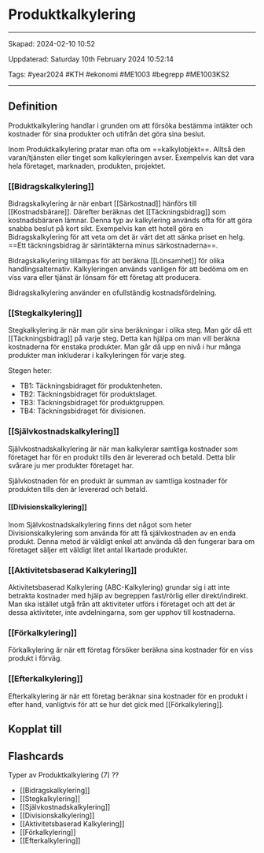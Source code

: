 # Produktkalkylering

---

Skapad: 2024-02-10 10:52

Uppdaterad: Saturday 10th February 2024 10:52:14

Tags: #year2024 #KTH #ekonomi #ME1003 #begrepp #ME1003KS2

---

## Definition

Produktkalkylering handlar i grunden om att försöka bestämma intäkter och kostnader för sina produkter och utifrån det göra sina beslut.

Inom Produktkalkylering pratar man ofta om ==kalkylobjekt==. Alltså den varan/tjänsten eller tinget som kalkyleringen avser. Exempelvis kan det vara hela företaget, marknaden, produkten, projektet.

### [[Bidragskalkylering]]

Bidragskalkylering är när enbart [[Särkostnad]] hänförs till [[Kostnadsbärare]]. Därefter beräknas det [[Täckningsbidrag]] som kostnadsbäraren lämnar. Denna typ av kalkylering används ofta för att göra snabba beslut på kort sikt. Exempelvis kan ett hotell göra en Bidragskalkylering för att veta om det är värt det att sänka priset en helg. ==Ett täckningsbidrag är särintäkterna minus särkostnaderna==.

Bidragskalkylering tillämpas för att beräkna [[Lönsamhet]] för olika handlingsalternativ. Kalkyleringen används vanligen för att bedöma om en viss vara eller tjänst är lönsam för ett företag att producera.

Bidragskalkylering använder en ofullständig kostnadsfördelning.

### [[Stegkalkylering]]

Stegkalkylering är när man gör sina beräkningar i olika steg. Man gör då ett [[Täckningsbidrag]] på varje steg. Detta kan hjälpa om man vill beräkna kostnaderna för enstaka produkter. Man går då upp en nivå i hur många produkter man inkluderar i kalkyleringen för varje steg.

Stegen heter:

- TB1: Täckningsbidraget för produktenheten.
- TB2: Täckningsbidraget för produktslaget.
- TB3: Täckningsbidraget för produktgruppen.
- TB4: Täckningsbidraget för divisionen.

### [[Självkostnadskalkylering]]

Självkostnadskalkylering är när man kalkylerar samtliga kostnader som företaget har för en produkt tills den är levererad och betald. Detta blir svårare ju mer produkter företaget har.

Självkostnaden för en produkt är summan av samtliga kostnader för produkten tills den är levererad och betald.

#### [[Divisionskalkylering]]

Inom Självkostnadskalkylering finns det något som heter Divisionskalkylering som använda för att få självkostnaden av en enda produkt. Denna metod är väldigt enkel att använda då den fungerar bara om företaget säljer ett väldigt litet antal likartade produkter.

### [[Aktivitetsbaserad Kalkylering]]

Aktivitetsbaserad Kalkylering (ABC-Kalkylering) grundar sig i att inte betrakta kostnader med hjälp av begreppen fast/rörlig eller direkt/indirekt. Man ska istället utgå från att aktiviteter utförs i företaget och att det är dessa aktiviteter, inte avdelningarna, som ger upphov till kostnaderna.

### [[Förkalkylering]]

Förkalkylering är när ett företag försöker beräkna sina kostnader för en viss produkt i förväg.

### [[Efterkalkylering]]

Efterkalkylering är när ett företag beräknar sina kostnader för en produkt i efter hand, vanligtvis för att se hur det gick med [[Förkalkylering]].

## Kopplat till

## Flashcards

Typer av Produktkalkylering (7)
??
- [[Bidragskalkylering]]
- [[Stegkalkylering]]
- [[Självkostnadskalkylering]]
- [[Divisionskalkylering]]
- [[Aktivitetsbaserad Kalkylering]]
- [[Förkalkylering]]
- [[Efterkalkylering]]
<!--SR:!2024-02-17,3,252!2024-02-17,4,270-->
